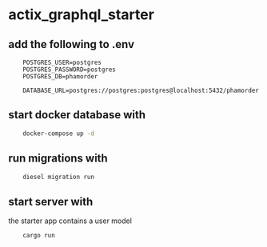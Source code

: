 # actix_graphql_starter

## add the following to .env

```env
    POSTGRES_USER=postgres
    POSTGRES_PASSWORD=postgres
    POSTGRES_DB=phamorder

    DATABASE_URL=postgres://postgres:postgres@localhost:5432/phamorder
```

## start docker database with

```bash
    docker-compose up -d
```

## run migrations with

```bash
    diesel migration run
```

## start server with

the starter app contains a user model

```bash
    cargo run
```
